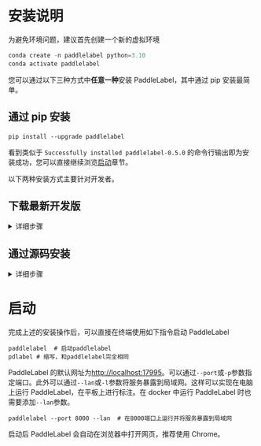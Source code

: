 # 安装说明

为避免环境问题，建议首先创建一个新的虚拟环境

```python
conda create -n paddlelabel python=3.10
conda activate paddlelabel
```

您可以通过以下三种方式中**任意一种**安装 PaddleLabel，其中通过 pip 安装最简单。

## 通过 pip 安装

```shell
pip install --upgrade paddlelabel
```

看到类似于 `Successfully installed paddlelabel-0.5.0` 的命令行输出即为安装成功，您可以直接继续浏览[启动](#%E5%90%AF%E5%8A%A8)章节。

以下两种安装方式主要针对开发者。

## 下载最新开发版

<details> <summary markdown="span">详细步骤</summary>
每当PaddleLabel的代码有任何更新，项目的 Github Action 脚本都会构建一个反映最新版代码的安装包。这一安装包未经过全面测试，因此很可能存在一些问题，仅推荐为尝试最新版本使用。其中可能修复了一些 pypi 版本中存在的问题，添加了一些新功能和进行了一些性能提升。

下载方式为

1. 访问 [Action 执行记录网页](https://github.com/PaddleCV-SIG/PaddleLabel/actions/workflows/build.yml)
2. 选择最上面（最新）的一次执行，点击进入
![1](/doc/CN/assets/action-1.png)
3. 滑到页面最下方，下载 PaddleLabel_built_package
![1](https://user-images.githubusercontent.com/29757093/201905747-a2b0901c-9331-4a90-b4ae-44c855314810.jpg)
4. 解压该压缩包，之后执行
```shell
pip install [解压出的.whl文件名，如 paddlelabel-0.5.0-py3-none-any.whl ]
```

</details>

## 通过源码安装

<details> <summary markdown='span'>详细步骤</summary>
以下命令行命令（主要是cp，mv）针对Linux。每步的作用都有说明，在其他操作系统上可以文件管理器进行操作。

1. 首先需要将后端代码克隆到本地
```shell
git clone https://github.com/PaddleCV-SIG/PaddleLabel
```
2. 接下来需要克隆并构建前端，需要首先安装 [Node.js](https://nodejs.org/en/) 和 npm
```shell
git clone https://github.com/PaddleCV-SIG/PaddleLabel-Frontend
cd PaddleLabel-Frontend
npm install --location=global yarn
yarn
npm run build
```
3. 将构建好的前端部分，`PaddleLabel-Frontend/dist/`目录下所有文件复制到`paddlelabel/static/`中
```shell
cd ../PaddleLabel/
mkdir paddlelabel/static/
cp -r ../PaddleLabel-Frontend/dist/* paddlelabel/static/
```
4. 安装 PaddleLabel 或不安装直接启动

```shell
# 在PaddleLabel目录下
python setup.py install # 安装PaddleLabel

python -m paddlelabel # 不安装直接启动
```

</details>

# 启动

完成上述的安装操作后，可以直接在终端使用如下指令启动 PaddleLabel

```shell
paddlelabel  # 启动paddlelabel
pdlabel # 缩写，和paddlelabel完全相同
```

PaddleLabel 的默认网址为[http://localhost:17995](http://localhost:17995)。可以通过`--port`或`-p`参数指定端口。此外可以通过`--lan`或`-l`参数将服务暴露到局域网。这样可以实现在电脑上运行 PaddleLabel，在平板上进行标注。在 docker 中运行 PaddleLabel 时也需要添加`--lan`参数。

```shell
paddlelabel --port 8000 --lan  # 在8000端口上运行并将服务暴露到局域网
```

启动后 PaddleLabel 会自动在浏览器中打开网页，推荐使用 Chrome。
